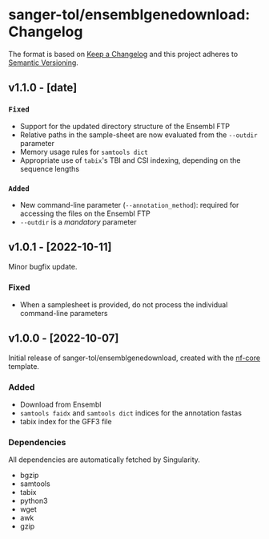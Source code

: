 # sanger-tol/ensemblgenedownload: Changelog

The format is based on [Keep a Changelog](https://keepachangelog.com/en/1.0.0/)
and this project adheres to [Semantic Versioning](https://semver.org/spec/v2.0.0.html).

## v1.1.0 - [date]

### `Fixed`

- Support for the updated directory structure of the Ensembl FTP
- Relative paths in the sample-sheet are now evaluated from the `--outdir` parameter
- Memory usage rules for `samtools dict`
- Appropriate use of `tabix`'s TBI and CSI indexing, depending on the sequence lengths

### `Added`

- New command-line parameter (`--annotation_method`): required for accessing the files on the Ensembl FTP
- `--outdir` is a _mandatory_ parameter

## v1.0.1 - [2022-10-11]

Minor bugfix update.

### Fixed

- When a samplesheet is provided, do not process the individual command-line parameters

## v1.0.0 - [2022-10-07]

Initial release of sanger-tol/ensemblgenedownload, created with the [nf-core](https://nf-co.re/) template.

### Added

- Download from Ensembl
- `samtools faidx` and `samtools dict` indices for the annotation fastas
- tabix index for the GFF3 file

### Dependencies

All dependencies are automatically fetched by Singularity.

- bgzip
- samtools
- tabix
- python3
- wget
- awk
- gzip
